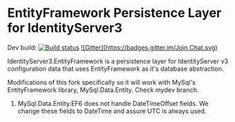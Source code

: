 # EntityFramework Persistence Layer for IdentityServer3 #

Dev build: [![Build status](https://ci.appveyor.com/api/projects/status/e4t73mt1mid6vbdy?svg=true)](https://ci.appveyor.com/project/leastprivilege/thinktecture-identityserver-v3-entityframework)
[![Gitter](https://badges.gitter.im/Join Chat.svg)](https://gitter.im/IdentityServer/IdentityServer3?utm_source=badge&utm_medium=badge&utm_campaign=pr-badge&utm_content=badge)

IdentityServer3.EntityFramework is a persistence layer for IdentityServer v3 configuration data that uses EntityFramework as it's database abstraction. 

Modifications of this fork specifically so it will work with MySql's EntityFramework library, MySql.Data.Entity. Check mydev branch.

1. MySql.Data.Entity.EF6 does not handle DateTimeOffset fields. We change these fields to DateTime and assure UTC is always used.
